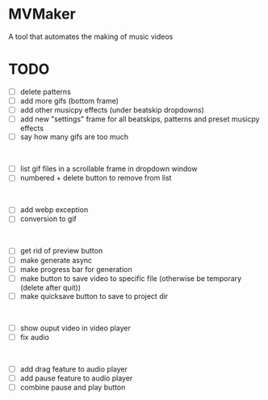# MVMaker
A tool that automates the making of music videos

# TODO
- [ ] delete patterns
- [ ] add more gifs (bottom frame)
- [ ] add other musicpy effects (under beatskip dropdowns)
- [ ] add new "settings" frame for all beatskips, patterns and preset musicpy effects
- [ ] say how many gifs are too much
<br />

- [ ] list gif files in a scrollable frame in dropdown window
- [ ] numbered + delete button to remove from list
<br />

- [ ] add webp exception
- [ ] conversion to gif
<br />

- [ ] get rid of preview button
- [ ] make generate async
- [ ] make progress bar for generation
- [ ] make button to save video to specific file (otherwise be temporary (delete after quit))
- [ ] make quicksave button to save to project dir
<br />

- [ ] show ouput video in video player
- [ ] fix audio
<br />

- [ ] add drag feature to audio player
- [ ] add pause feature to audio player
- [ ] combine pause and play button